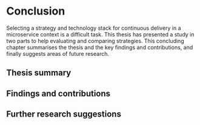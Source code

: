 # Conclusion

Selecting a strategy and technology stack for continuous delivery in a microservice context is a difficult task. This thesis has presented a study in two parts to help evaluating and comparing strategies. This concluding chapter summarises the thesis and the key findings and contributions, and finally suggests areas of future research.

## Thesis summary

## Findings and contributions

## Further research suggestions

